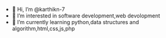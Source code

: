 - 👋 Hi, I’m @karthikn-7
- 👀 I’m interested in software development,web devolopment
- 🌱 I’m currently learning python,data structures and algorithm,html,css,js,php


<!---
karthikn-7/karthikn-7 is a ✨ special ✨ repository because its `README.md` (this file) appears on your GitHub profile.
You can click the Preview link to take a look at your changes.
--->
